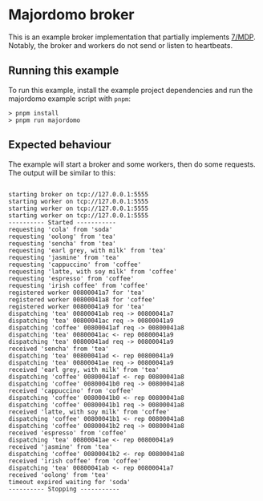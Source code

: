 # Majordomo broker

This is an example broker implementation that partially implements
[7/MDP](https://rfc.zeromq.org/spec:7/MDP/). Notably, the broker and workers do
not send or listen to heartbeats.

## Running this example

To run this example, install the example project dependencies and run the
majordomo example script with `pnpm`:

```
> pnpm install
> pnpm run majordomo
```

## Expected behaviour

The example will start a broker and some workers, then do some requests. The
output will be similar to this:

```

starting broker on tcp://127.0.0.1:5555
starting worker on tcp://127.0.0.1:5555
starting worker on tcp://127.0.0.1:5555
starting worker on tcp://127.0.0.1:5555
---------- Started -----------
requesting 'cola' from 'soda'
requesting 'oolong' from 'tea'
requesting 'sencha' from 'tea'
requesting 'earl grey, with milk' from 'tea'
requesting 'jasmine' from 'tea'
requesting 'cappuccino' from 'coffee'
requesting 'latte, with soy milk' from 'coffee'
requesting 'espresso' from 'coffee'
requesting 'irish coffee' from 'coffee'
registered worker 00800041a7 for 'tea'
registered worker 00800041a8 for 'coffee'
registered worker 00800041a9 for 'tea'
dispatching 'tea' 00800041ab req -> 00800041a7
dispatching 'tea' 00800041ac req -> 00800041a9
dispatching 'coffee' 00800041af req -> 00800041a8
dispatching 'tea' 00800041ac <- rep 00800041a9
dispatching 'tea' 00800041ad req -> 00800041a9
received 'sencha' from 'tea'
dispatching 'tea' 00800041ad <- rep 00800041a9
dispatching 'tea' 00800041ae req -> 00800041a9
received 'earl grey, with milk' from 'tea'
dispatching 'coffee' 00800041af <- rep 00800041a8
dispatching 'coffee' 00800041b0 req -> 00800041a8
received 'cappuccino' from 'coffee'
dispatching 'coffee' 00800041b0 <- rep 00800041a8
dispatching 'coffee' 00800041b1 req -> 00800041a8
received 'latte, with soy milk' from 'coffee'
dispatching 'coffee' 00800041b1 <- rep 00800041a8
dispatching 'coffee' 00800041b2 req -> 00800041a8
received 'espresso' from 'coffee'
dispatching 'tea' 00800041ae <- rep 00800041a9
received 'jasmine' from 'tea'
dispatching 'coffee' 00800041b2 <- rep 00800041a8
received 'irish coffee' from 'coffee'
dispatching 'tea' 00800041ab <- rep 00800041a7
received 'oolong' from 'tea'
timeout expired waiting for 'soda'
---------- Stopping -----------
```
